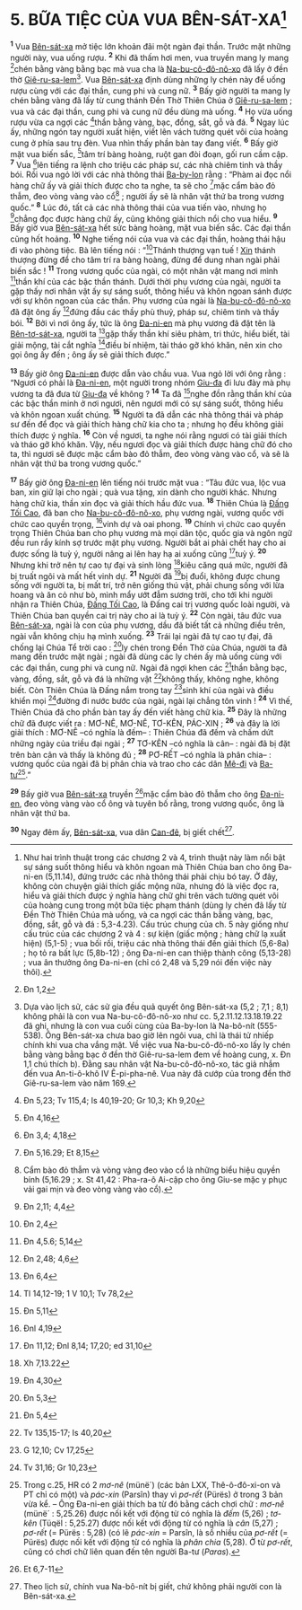 # 5. BỮA TIỆC CỦA VUA BÊN-SÁT-XA[^1-fc74e196-9004-47bb-a4fc-1e281ccdd97d]
<sup><b>1</b></sup> Vua [Bên-sát-xa]() mở tiệc lớn khoản đãi một ngàn đại thần. Trước mặt những người này, vua uống rượu. <sup><b>2</b></sup> Khi đã thấm hơi men, vua truyền mang ly mang [^1@-fc74e196-9004-47bb-a4fc-1e281ccdd97d]chén bằng vàng bằng bạc mà vua cha là [Na-bu-cô-đô-nô-xo]() đã lấy ở đền thờ [Giê-ru-sa-lem]()[^2-fc74e196-9004-47bb-a4fc-1e281ccdd97d]. Vua [Bên-sát-xa]() định dùng những ly chén này để uống rượu cùng với các đại thần, cung phi và cung nữ. <sup><b>3</b></sup> Bấy giờ người ta mang ly chén bằng vàng đã lấy từ cung thánh Đền Thờ Thiên Chúa ở [Giê-ru-sa-lem]() ; vua và các đại thần, cung phi và cung nữ đều dùng mà uống. <sup><b>4</b></sup> Họ vừa uống rượu vừa ca ngợi các [^2@-fc74e196-9004-47bb-a4fc-1e281ccdd97d]thần bằng vàng, bạc, đồng, sắt, gỗ và đá. <sup><b>5</b></sup> Ngay lúc ấy, những ngón tay người xuất hiện, viết lên vách tường quét vôi của hoàng cung ở phía sau trụ đèn. Vua nhìn thấy phần bàn tay đang viết. <sup><b>6</b></sup> Bấy giờ mặt vua biến sắc, [^3@-fc74e196-9004-47bb-a4fc-1e281ccdd97d]tâm trí bàng hoàng, ruột gan đòi đoạn, gối run cầm cập. <sup><b>7</b></sup> Vua [^4@-fc74e196-9004-47bb-a4fc-1e281ccdd97d]lên tiếng ra lệnh cho triệu các pháp sư, các nhà chiêm tinh và thầy bói. Rồi vua ngỏ lời với các nhà thông thái [Ba-by-lon]() rằng : “Phàm ai đọc nổi hàng chữ ấy và giải thích được cho ta nghe, ta sẽ cho [^5@-fc74e196-9004-47bb-a4fc-1e281ccdd97d]mặc cẩm bào đỏ thẫm, đeo vòng vàng vào cổ[^3-fc74e196-9004-47bb-a4fc-1e281ccdd97d] ; người ấy sẽ là nhân vật thứ ba trong vương quốc.” <sup><b>8</b></sup> Lúc đó, tất cả các nhà thông thái của vua tiến vào, nhưng họ [^6@-fc74e196-9004-47bb-a4fc-1e281ccdd97d]chẳng đọc được hàng chữ ấy, cũng không giải thích nổi cho vua hiểu. <sup><b>9</b></sup> Bấy giờ vua [Bên-sát-xa]() hết sức bàng hoàng, mặt vua biến sắc. Các đại thần cũng hốt hoảng. <sup><b>10</b></sup> Nghe tiếng nói của vua và các đại thần, hoàng thái hậu đi vào phòng tiệc. Bà lên tiếng nói : “[^7@-fc74e196-9004-47bb-a4fc-1e281ccdd97d]Thánh thượng vạn tuế ! [Xin]() thánh thượng đừng để cho tâm trí ra bàng hoàng, đừng để dung nhan ngài phải biến sắc ! <sup><b>11</b></sup> Trong vương quốc của ngài, có một nhân vật mang nơi mình [^8@-fc74e196-9004-47bb-a4fc-1e281ccdd97d]thần khí của các bậc thần thánh. Dưới thời phụ vương của ngài, người ta gặp thấy nơi nhân vật ấy sự sáng suốt, thông hiểu và khôn ngoan sánh được với sự khôn ngoan của các thần. Phụ vương của ngài là [Na-bu-cô-đô-nô-xo]() đã đặt ông ấy [^9@-fc74e196-9004-47bb-a4fc-1e281ccdd97d]đứng đầu các thầy phù thuỷ, pháp sư, chiêm tinh và thầy bói. <sup><b>12</b></sup> Bởi vì nơi ông ấy, tức là ông [Đa-ni-en]() mà phụ vương đã đặt tên là [Bên-tơ-sát-xa](), người ta [^10@-fc74e196-9004-47bb-a4fc-1e281ccdd97d]gặp thấy thần khí siêu phàm, tri thức, hiểu biết, tài giải mộng, tài cắt nghĩa [^11@-fc74e196-9004-47bb-a4fc-1e281ccdd97d]điều bí nhiệm, tài tháo gỡ khó khăn, nên xin cho gọi ông ấy đến ; ông ấy sẽ giải thích được.”

<sup><b>13</b></sup> Bấy giờ ông [Đa-ni-en]() được dẫn vào chầu vua. Vua ngỏ lời với ông rằng : “Ngươi có phải là [Đa-ni-en](), một người trong nhóm [Giu-đa]() đi lưu đày mà phụ vương ta đã đưa từ [Giu-đa]() về không ? <sup><b>14</b></sup> Ta đã [^12@-fc74e196-9004-47bb-a4fc-1e281ccdd97d]nghe đồn rằng thần khí của các bậc thần minh ở nơi ngươi, nên ngươi mới có sự sáng suốt, thông hiểu và khôn ngoan xuất chúng. <sup><b>15</b></sup> Người ta đã dẫn các nhà thông thái và pháp sư đến để đọc và giải thích hàng chữ kia cho ta ; nhưng họ đều không giải thích được ý nghĩa. <sup><b>16</b></sup> Còn về ngươi, ta nghe nói rằng ngươi có tài giải thích và tháo gỡ khó khăn. Vậy, nếu ngươi đọc và giải thích được hàng chữ đó cho ta, thì ngươi sẽ được mặc cẩm bào đỏ thẫm, đeo vòng vàng vào cổ, và sẽ là nhân vật thứ ba trong vương quốc.”

<sup><b>17</b></sup> Bấy giờ ông [Đa-ni-en]() lên tiếng nói trước mặt vua : “Tâu đức vua, lộc vua ban, xin giữ lại cho ngài ; quà vua tặng, xin dành cho người khác. Nhưng hàng chữ kia, thần xin đọc và giải thích hầu đức vua. <sup><b>18</b></sup> Thiên Chúa là [Đấng Tối Cao](), đã ban cho [Na-bu-cô-đô-nô-xo](), phụ vương ngài, vương quốc với chức cao quyền trọng, [^13@-fc74e196-9004-47bb-a4fc-1e281ccdd97d]vinh dự và oai phong. <sup><b>19</b></sup> Chính vì chức cao quyền trọng Thiên Chúa ban cho phụ vương mà mọi dân tộc, quốc gia và ngôn ngữ đều run rẩy kính sợ trước mặt phụ vương. Người bắt ai phải chết hay cho ai được sống là tuỳ ý, người nâng ai lên hay hạ ai xuống cũng [^14@-fc74e196-9004-47bb-a4fc-1e281ccdd97d]tuỳ ý. <sup><b>20</b></sup> Nhưng khi trở nên tự cao tự đại và sinh lòng [^15@-fc74e196-9004-47bb-a4fc-1e281ccdd97d]kiêu căng quá mức, người đã bị truất ngôi và mất hết vinh dự. <sup><b>21</b></sup> Người đã [^16@-fc74e196-9004-47bb-a4fc-1e281ccdd97d]bị đuổi, không được chung sống với người ta, bị mất trí, trở nên giống thú vật, phải chung sống với lừa hoang và ăn cỏ như bò, mình mẩy ướt đẫm sương trời, cho tới khi người nhận ra Thiên Chúa, [Đấng Tối Cao](), là Đấng cai trị vương quốc loài người, và Thiên Chúa ban quyền cai trị này cho ai là tuỳ ý. <sup><b>22</b></sup> Còn ngài, tâu đức vua [Bên-sát-xa](), ngài là con của phụ vương, dầu đã biết tất cả những điều trên, ngài vẫn không chịu hạ mình xuống. <sup><b>23</b></sup> Trái lại ngài đã tự cao tự đại, đã chống lại Chúa Tể trời cao : [^17@-fc74e196-9004-47bb-a4fc-1e281ccdd97d]ly chén trong Đền Thờ của Chúa, người ta đã mang đến trước mặt ngài ; ngài đã dùng các ly chén ấy mà uống cùng với các đại thần, cung phi và cung nữ. Ngài đã ngợi khen các [^18@-fc74e196-9004-47bb-a4fc-1e281ccdd97d]thần bằng bạc, vàng, đồng, sắt, gỗ và đá là những vật [^19@-fc74e196-9004-47bb-a4fc-1e281ccdd97d]không thấy, không nghe, không biết. Còn Thiên Chúa là Đấng nắm trong tay [^20@-fc74e196-9004-47bb-a4fc-1e281ccdd97d]sinh khí của ngài và điều khiển mọi [^21@-fc74e196-9004-47bb-a4fc-1e281ccdd97d]đường đi nước bước của ngài, ngài lại chẳng tôn vinh ! <sup><b>24</b></sup> Vì thế, Thiên Chúa đã cho phần bàn tay ấy đến viết hàng chữ kia. <sup><b>25</b></sup> Đây là những chữ đã được viết ra : MƠ-NÊ, MƠ-NÊ, TƠ-KÊN, PÁC-XIN ; <sup><b>26</b></sup> và đây là lời giải thích : MƠ-NÊ –có nghĩa là đếm– : Thiên Chúa đã đếm và chấm dứt những ngày của triều đại ngài ; <sup><b>27</b></sup> TƠ-KÊN –có nghĩa là cân– : ngài đã bị đặt trên bàn cân và thấy là không đủ ; <sup><b>28</b></sup> PƠ-RẾT –có nghĩa là phân chia– : vương quốc của ngài đã bị phân chia và trao cho các dân [Mê-đi]() và [Ba-tư]()[^4-fc74e196-9004-47bb-a4fc-1e281ccdd97d].”

<sup><b>29</b></sup> Bấy giờ vua [Bên-sát-xa]() truyền [^22@-fc74e196-9004-47bb-a4fc-1e281ccdd97d]mặc cẩm bào đỏ thẫm cho ông [Đa-ni-en](), đeo vòng vàng vào cổ ông và tuyên bố rằng, trong vương quốc, ông là nhân vật thứ ba.

<sup><b>30</b></sup> Ngay đêm ấy, [Bên-sát-xa](), vua dân [Can-đê](), bị giết chết[^5-fc74e196-9004-47bb-a4fc-1e281ccdd97d].

[^1-fc74e196-9004-47bb-a4fc-1e281ccdd97d]: Như hai trình thuật trong các chương 2 và 4, trình thuật này làm nổi bật sự sáng suốt thông hiểu và khôn ngoan mà Thiên Chúa ban cho ông Đa-ni-en (5,11.14), đứng trước các nhà thông thái phải chịu bó tay. Ở đây, không còn chuyện giải thích giấc mộng nữa, nhưng đó là việc đọc ra, hiểu và giải thích được ý nghĩa hàng chữ ghi trên vách tường quét vôi của hoàng cung trong một bữa tiệc phạm thánh (dùng ly chén đã lấy từ Đền Thờ Thiên Chúa mà uống, và ca ngợi các thần bằng vàng, bạc, đồng, sắt, gỗ và đá : 5,3-4.23). Cấu trúc chung của ch. 5 này giống như cấu trúc của các chương 2 và 4 : sự kiện (giấc mộng ; hàng chữ lạ xuất hiện) (5,1-5) ; vua bối rối, triệu các nhà thông thái đến giải thích (5,6-8a) ; họ tỏ ra bất lực (5,8b-12) ; ông Đa-ni-en can thiệp thành công (5,13-28) ; vua ân thưởng ông Đa-ni-en (chỉ có 2,48 và 5,29 nói đến việc này thôi).
[^2-fc74e196-9004-47bb-a4fc-1e281ccdd97d]: Dựa vào lịch sử, các sử gia đều quả quyết ông Bên-sát-xa (5,2 ; 7,1 ; 8,1) không phải là con vua Na-bu-cô-đô-nô-xo như cc. 5,2.11.12.13.18.19.22 đã ghi, nhưng là con vua cuối cùng của Ba-by-lon là Na-bô-nít (555-538). Ông Bên-sát-xa chưa bao giờ lên ngôi vua, chỉ là thái tử nhiếp chính khi vua cha vắng mặt. Về việc vua Na-bu-cô-đô-nô-xo lấy ly chén bằng vàng bằng bạc ở đền thờ Giê-ru-sa-lem đem về hoàng cung, x. Đn 1,1 chú thích b). Đằng sau nhân vật Na-bu-cô-đô-nô-xo, tác giả nhắm đến vua An-ti-ô-khô IV Ê-pi-pha-nê. Vua này đã cướp của trong đền thờ Giê-ru-sa-lem vào năm 169.
[^3-fc74e196-9004-47bb-a4fc-1e281ccdd97d]: Cẩm bào đỏ thẫm và vòng vàng đeo vào cổ là những biểu hiệu quyền bính (5,16.29 ; x. St 41,42 : Pha-ra-ô Ai-cập cho ông Giu-se mặc y phục vải gai mịn và đeo vòng vàng vào cổ).
[^4-fc74e196-9004-47bb-a4fc-1e281ccdd97d]: Trong c.25, HR có 2 *mơ-nê* (münë´) (các bản LXX, Thê-ô-đô-xi-on và PT chỉ có một) và *pác-xin* (Parsîn) thay vì *pơ-rết* (Pürës) ở trong 3 bản vừa kể. – Ông Đa-ni-en giải thích ba từ đó bằng cách chơi chữ : *mơ-nê* (münë´ : 5,25.26) được nối kết với động từ có nghĩa là *đếm* (5,26) ; *tơ-kên* (Tüqël : 5,25.27) được nối kết với động từ có nghĩa là *cân* (5,27) ; *pơ-rết* (= Pürës : 5,28) (có lẽ *pác-xin* = Parsîn, là số nhiều của *pơ-rết* (= Pürës) được nối kết với động từ có nghĩa là *phân chia* (5,28). Ở từ *pơ-rết*, cũng có chơi chữ liên quan đến tên người Ba-tư (*Paras*).
[^5-fc74e196-9004-47bb-a4fc-1e281ccdd97d]: Theo lịch sử, chính vua Na-bô-nít bị giết, chứ không phải người con là Bên-sát-xa.
[^1@-fc74e196-9004-47bb-a4fc-1e281ccdd97d]: Đn 1,2
[^2@-fc74e196-9004-47bb-a4fc-1e281ccdd97d]: Đn 5,23; Tv 115,4; Is 40,19-20; Gr 10,3; Kh 9,20
[^3@-fc74e196-9004-47bb-a4fc-1e281ccdd97d]: Đn 4,16
[^4@-fc74e196-9004-47bb-a4fc-1e281ccdd97d]: Đn 3,4; 4,18
[^5@-fc74e196-9004-47bb-a4fc-1e281ccdd97d]: Đn 5,16.29; Et 8,15
[^6@-fc74e196-9004-47bb-a4fc-1e281ccdd97d]: Đn 2,11; 4,4
[^7@-fc74e196-9004-47bb-a4fc-1e281ccdd97d]: Đn 2,4
[^8@-fc74e196-9004-47bb-a4fc-1e281ccdd97d]: Đn 4,5.6; 5,14
[^9@-fc74e196-9004-47bb-a4fc-1e281ccdd97d]: Đn 2,48; 4,6
[^10@-fc74e196-9004-47bb-a4fc-1e281ccdd97d]: Đn 6,4
[^11@-fc74e196-9004-47bb-a4fc-1e281ccdd97d]: Tl 14,12-19; 1 V 10,1; Tv 78,2
[^12@-fc74e196-9004-47bb-a4fc-1e281ccdd97d]: Đn 5,11
[^13@-fc74e196-9004-47bb-a4fc-1e281ccdd97d]: Đnl 4,19
[^14@-fc74e196-9004-47bb-a4fc-1e281ccdd97d]: Đn 11,12; Đnl 8,14; 17,20; ed 31,10
[^15@-fc74e196-9004-47bb-a4fc-1e281ccdd97d]: Xh 7,13.22
[^16@-fc74e196-9004-47bb-a4fc-1e281ccdd97d]: Đn 4,30
[^17@-fc74e196-9004-47bb-a4fc-1e281ccdd97d]: Đn 5,3
[^18@-fc74e196-9004-47bb-a4fc-1e281ccdd97d]: Đn 5,4
[^19@-fc74e196-9004-47bb-a4fc-1e281ccdd97d]: Tv 135,15-17; Is 40,20
[^20@-fc74e196-9004-47bb-a4fc-1e281ccdd97d]: G 12,10; Cv 17,25
[^21@-fc74e196-9004-47bb-a4fc-1e281ccdd97d]: Tv 31,16; Gr 10,23
[^22@-fc74e196-9004-47bb-a4fc-1e281ccdd97d]: Et 6,7-11